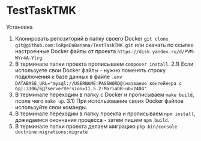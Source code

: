 # TestTaskTMK

Установка
1) Клонировать репозиторий в папку своего Docker `git clone git@github.com:ToRpeDaBanana/TestTaskTMK.git` или скачать по ссылке настроенные Docker файлы от проекта `https://disk.yandex.ru/d/PVM-WYr4A-Ylrg`.
2) В терминале папки проекта прописываем `composer install`.
2.1) Если используете свои Docker файлы - нужно поменять строку подключения к базе данных в файле `.env` `DATABASE_URL="mysql://USERNAME:PASSWORD@(название контейнера с бд):3306/БД?serverVersion=11.5.2-MariaDB-ubu2404"`
3) В терминале переходим в папку с Docker и прописываем `make build`, псоле чего `make up`.
3.1) При использование своих Docker файлов используйте свои команды.
4) В терминале переходим в папку проекта и прописываем `npm install`, дожидаемся окончания процесса - затем пишем `npm build`.
5) В терминале папки проекта делаем миграцию `php bin/console doctrine:migrations:migrate`
